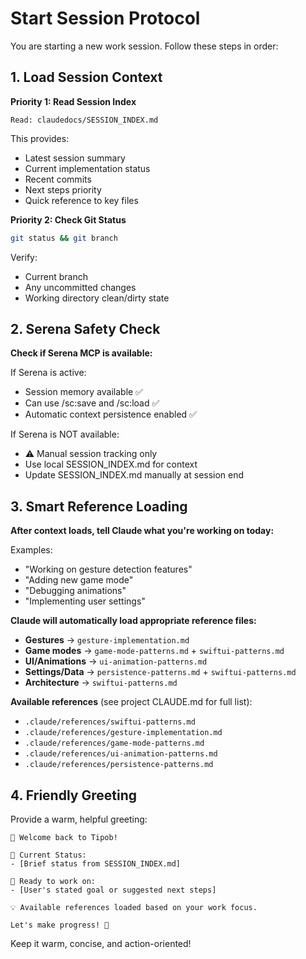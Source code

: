 # Start Session Protocol

You are starting a new work session. Follow these steps in order:

## 1. Load Session Context

**Priority 1: Read Session Index**
```
Read: claudedocs/SESSION_INDEX.md
```

This provides:
- Latest session summary
- Current implementation status
- Recent commits
- Next steps priority
- Quick reference to key files

**Priority 2: Check Git Status**
```bash
git status && git branch
```

Verify:
- Current branch
- Any uncommitted changes
- Working directory clean/dirty state

## 2. Serena Safety Check

**Check if Serena MCP is available:**

If Serena is active:
- Session memory available ✅
- Can use /sc:save and /sc:load ✅
- Automatic context persistence enabled ✅

If Serena is NOT available:
- ⚠️ Manual session tracking only
- Use local SESSION_INDEX.md for context
- Update SESSION_INDEX.md manually at session end

## 3. Smart Reference Loading

**After context loads, tell Claude what you're working on today:**

Examples:
- "Working on gesture detection features"
- "Adding new game mode"
- "Debugging animations"
- "Implementing user settings"

**Claude will automatically load appropriate reference files:**

- **Gestures** → `gesture-implementation.md`
- **Game modes** → `game-mode-patterns.md` + `swiftui-patterns.md`
- **UI/Animations** → `ui-animation-patterns.md`
- **Settings/Data** → `persistence-patterns.md` + `swiftui-patterns.md`
- **Architecture** → `swiftui-patterns.md`

**Available references** (see project CLAUDE.md for full list):
- `.claude/references/swiftui-patterns.md`
- `.claude/references/gesture-implementation.md`
- `.claude/references/game-mode-patterns.md`
- `.claude/references/ui-animation-patterns.md`
- `.claude/references/persistence-patterns.md`

## 4. Friendly Greeting

Provide a warm, helpful greeting:

```
👋 Welcome back to Tipob!

📍 Current Status:
- [Brief status from SESSION_INDEX.md]

🎯 Ready to work on:
- [User's stated goal or suggested next steps]

💡 Available references loaded based on your work focus.

Let's make progress! 🚀
```

Keep it warm, concise, and action-oriented!
